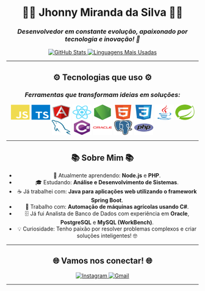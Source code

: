 <div align="center">
  <h1>👨‍💻 Jhonny Miranda da Silva 👨‍💻</h1>
 <h3><p><em>Desenvolvedor em constante evolução, apaixonado por tecnologia e inovação! 🚀</em></p></h3>
</div>

<div align="center">
  <a href="https://github.com/jhonnyCBA">
    <img height="180em" src="https://github-readme-stats.vercel.app/api?username=jhonnyCBA&show_icons=true&theme=radical&include_all_commits=true&count_private=true" alt="GitHub Stats" />
    <img height="180em" src="https://github-readme-stats.vercel.app/api/top-langs/?username=jhonnyCBA&layout=compact&langs_count=7&theme=radical" alt="Linguagens Mais Usadas" />
  </a>
</div>

---

<div align="center">
  <h2>⚙️ Tecnologias que uso ⚙️</h2>
 <h3><p><em>Ferramentas que transformam ideias em soluções:</em></p></h3>
<div style="display: inline-block;">
  <img align="center" alt="JavaScript" height="40" width="50" src="https://raw.githubusercontent.com/devicons/devicon/master/icons/javascript/javascript-plain.svg">
  <img align="center" alt="TypeScript" height="40" width="50" src="https://raw.githubusercontent.com/devicons/devicon/master/icons/typescript/typescript-plain.svg">
  <img align="center" alt="Angular" height="40" width="50" src="https://raw.githubusercontent.com/devicons/devicon/master/icons/angularjs/angularjs-original.svg">
  <img align="center" alt="React" height="40" width="50" src="https://raw.githubusercontent.com/devicons/devicon/master/icons/react/react-original.svg">
  <img align="center" alt="Node.js" height="40" width="50" src="https://raw.githubusercontent.com/devicons/devicon/master/icons/nodejs/nodejs-original.svg">
  <img align="center" alt="HTML" height="40" width="50" src="https://raw.githubusercontent.com/devicons/devicon/master/icons/html5/html5-original.svg">
  <img align="center" alt="CSS" height="40" width="50" src="https://raw.githubusercontent.com/devicons/devicon/master/icons/css3/css3-original.svg">
  <img align="center" alt="Java" height="40" width="50" src="https://raw.githubusercontent.com/devicons/devicon/master/icons/java/java-original.svg">
  <img align="center" alt="Spring" height="40" width="50" src="https://raw.githubusercontent.com/devicons/devicon/master/icons/spring/spring-original.svg">
  <img align="center" alt="MySQL" height="40" width="50" src="https://raw.githubusercontent.com/devicons/devicon/master/icons/mysql/mysql-original.svg">
  <img align="center" alt="C#" height="40" width="50" src="https://raw.githubusercontent.com/devicons/devicon/master/icons/csharp/csharp-original.svg">
  <img align="center" alt="Oracle" height="40" width="50" src="https://raw.githubusercontent.com/devicons/devicon/master/icons/oracle/oracle-original.svg">
  <img align="center" alt="PostgreSQL" height="40" width="50" src="https://raw.githubusercontent.com/devicons/devicon/master/icons/postgresql/postgresql-original.svg">
  <img align="center" alt="PHP" height="40" width="50" src="https://raw.githubusercontent.com/devicons/devicon/master/icons/php/php-original.svg">
</div>
</div>

---

<div align="center">
<h2>📚 Sobre Mim 📚</h2>
<ul>
  <li>🌱 Atualmente aprendendo: <strong>Node.js</strong> e <strong>PHP</strong>.</li>
  <li>🎓 Estudando: <strong>Análise e Desenvolvimento de Sistemas</strong>.</li>
  <li>☕ Já trabalhei com: <strong>Java para aplicações web utilizando o framework Spring Boot</strong>.</li>
  <li>🤖 Trabalho com: <strong>Automação de máquinas agrícolas usando C#</strong>.</li>
  <li>🗄️ Já fui Analista de Banco de Dados com experiência em <strong>Oracle</strong>, <strong>PostgreSQL</strong> e <strong>MySQL (WorkBench)</strong>.</li>
  <li>💡 Curiosidade: Tenho paixão por resolver problemas complexos e criar soluções inteligentes! 🤓</li>
</ul>

</div>

---

<div align="center">
  <h2>🌐 Vamos nos conectar! 🌐</h2>
  <a href="https://www.instagram.com/jhonny_silva122" target="_blank">
    <img src="https://img.shields.io/badge/-Instagram-%23E4405F?style=for-the-badge&logo=instagram&logoColor=white" alt="Instagram" />
  </a>
  <a href="mailto:jhonny53miranda2019@gmail.com" target="_blank">
    <img src="https://img.shields.io/badge/-Gmail-%23333?style=for-the-badge&logo=gmail&logoColor=white" alt="Gmail" />
  </a>
</div>

---


